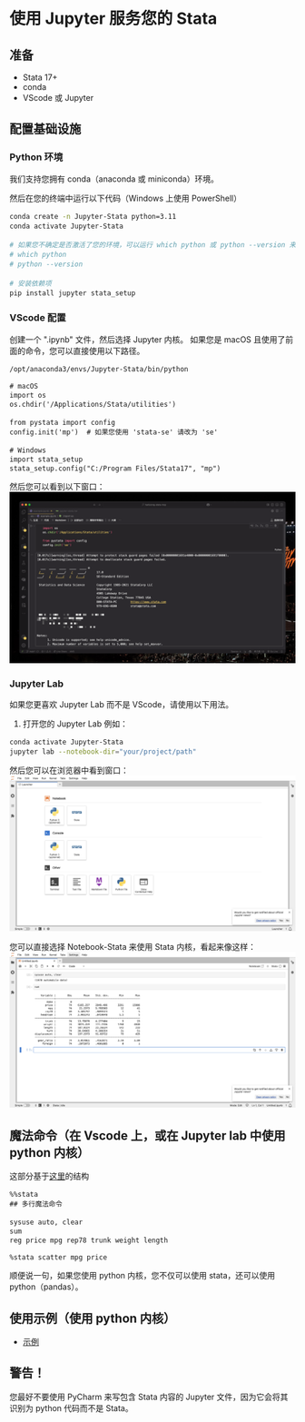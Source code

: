 # 使用 Jupyter 服务您的 Stata
## 准备
- Stata 17+
- conda
- VScode 或 Jupyter

## 配置基础设施
### Python 环境
我们支持您拥有 conda（anaconda 或 miniconda）环境。

然后在您的终端中运行以下代码（Windows 上使用 PowerShell）
```bash
conda create -n Jupyter-Stata python=3.11
conda activate Jupyter-Stata

# 如果您不确定是否激活了您的环境，可以运行 which python 或 python --version 来确认。
# which python
# python --version

# 安装依赖项
pip install jupyter stata_setup
```

### VScode 配置
创建一个 ".ipynb" 文件，然后选择 Jupyter 内核。
如果您是 macOS 且使用了前面的命令，您可以直接使用以下路径。
```text
/opt/anaconda3/envs/Jupyter-Stata/bin/python
```

```Jupyter
# macOS
import os
os.chdir('/Applications/Stata/utilities') 

from pystata import config
config.init('mp')  # 如果您使用 'stata-se' 请改为 'se'

# Windows
import stata_setup
stata_setup.config("C:/Program Files/Stata17", "mp")
```

然后您可以看到以下窗口：
![pystata-example-window](../images/pystata.png)

### Jupyter Lab
如果您更喜欢 Jupyter Lab 而不是 VScode，请使用以下用法。

1. 打开您的 Jupyter Lab
例如：
```bash
conda activate Jupyter-Stata
jupyter lab --notebook-dir="your/project/path"
```

然后您可以在浏览器中看到窗口：
![Jupyter Lab in Brower](../images/jupyterlab.png)

您可以直接选择 Notebook-Stata 来使用 Stata 内核，看起来像这样：
![Jupyter Stata Use](../images/JupyterLabExample.png)

## 魔法命令（在 Vscode 上，或在 Jupyter lab 中使用 python 内核）
这部分基于[这里](#vscode-config)的结构
```jupyter
%%stata 
## 多行魔法命令

sysuse auto, clear
sum
reg price mpg rep78 trunk weight length
```

```jupyter
%stata scatter mpg price
```

顺便说一句，如果您使用 python 内核，您不仅可以使用 stata，还可以使用 python（pandas）。


## 使用示例（使用 python 内核）
- [示例](./examples/jupyter.ipynb) 


## 警告！
您最好不要使用 PyCharm 来写包含 Stata 内容的 Jupyter 文件，因为它会将其识别为 python 代码而不是 Stata。
